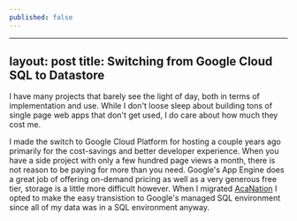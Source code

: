 ```yaml
---
published: false
---
```


---
layout: post
title: Switching from Google Cloud SQL to Datastore 
---

I have many projects that barely see the light of day, both in terms of implementation and use. While I don't loose sleep about building tons of single page web apps that don't get used, I do care about how much they cost me. 

I made the switch to Google Cloud Platform for hosting a couple years ago primarily for the cost-savings and better developer experience. When you have a side project with only a few hundred page views a month, there is not reason to be paying for more than you need. Google's App Engine does a great job of offering on-demand pricing as well as a very generous free tier, storage is a little more difficult however. When I migrated [AcaNation](acanation.com "AcaNation - find a cappella music") I opted to make the easy transistion to Google's managed SQL environment since all of my data was in a SQL environment anyway. 

